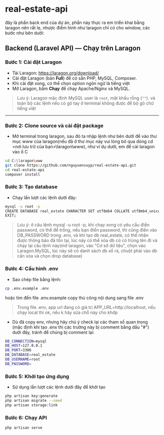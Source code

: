 # real-estate-api
đây là phần back end của dự án, phần này thực ra em triển khai bằng laragon nên rất lẹ, nhược điểm hình như laragon chỉ có cho window, các bước như bên dưới:

## Backend (Laravel API) — Chạy trên Laragon

### Bước 1: Cài đặt Laragon
- Tải Laragon: https://laragon.org/download/
- Cài đặt Laragon (bản **Full**) để có sẵn PHP, MySQL, Composer.
- Khi cài đặt xong, có thể chọn option ngôn ngữ là tiếng việt
- Mở Laragon, bấm **Chạy** để chạy Apache/Nginx và MySQL.

> Lưu ý: Laragon mặc định MySQL user là `root`, mật khẩu rỗng (`""`). và toàn bộ các lệnh nếu có gõ tay ở terminal không được để bộ gõ chữ tiếng việt

---

### Bước 2: Clone source và cài đặt package
- Mở terminal trong laragon, sau đó ta nhập lệnh như bên dưới để vào thư mục www của laragon(nếu đã ở thư mục này vui lòng bỏ qua dòng cd <nơi lưu trữ của bạn>\laragon\www), như ví dụ dưới, em để cài laragon vào ổ C
```bash
cd C:\laragon\www
git clone https://github.com/nguyuenvuyp/real-estate-api.git
cd real-estate-api
composer install
```

### Bước 3: Tạo database
- Chạy lần lượt các lệnh dưới đây:
```bash
mysql -u root -p
CREATE DATABASE real_estate CHARACTER SET utf8mb4 COLLATE utf8mb4_unicode_ci;
EXIT;
```
> Lưu ý: ở câu lệnh mysql -u root -p, khi chạy xong có yêu cầu điền password, có thể để trống, nếu bạn điền password, thì cũng điền vào DB_PASSWORD trong .env, và khi tạo db real_estate, có thể nhận được thông báo đã tồn tại, lúc này có thể xóa db cũ có trùng tên đi và chạy lại câu lệnh này(mở laragon, vào "Cơ sở dữ liệu", chọn vào Laragon.MySQL, lúc này sẽ có danh sách db xổ ra, chuột phải vào db cần xóa và chọn drop database)

### Bước 4: Cấu hình .env
- Sao chép file bằng lệnh:
```bash
cp .env.example .env
```
hoặc tìm đến file .env.example copy thủ công nội dung sang file .env
> Trong file .env, app url đang có giá trị APP_URL=http://localhost, nếu chạy local thì ok, nếu k hãy sửa chỗ này cho khớp

- Dù đã copy env, nhưng hãy chú ý check lại các tham số quan trọng (mặc định khi tạo .enx thì các trường này bị comment bằng dấu "#") dưới đây, tránh để chúng bị comment lại:
```bash
DB_CONNECTION=mysql
DB_HOST=127.0.0.1
DB_PORT=3306
DB_DATABASE=real_estate
DB_USERNAME=root
DB_PASSWORD=
```
 

### Bước 5: Khởi tạo ứng dụng
- Sử dụng lần lượt các lệnh dưới đây để khởi tạo
```bash
php artisan key:generate
php artisan migrate --seed
php artisan storage:link
```

### Bước 6: Chạy API
```bash
php artisan serve
```
